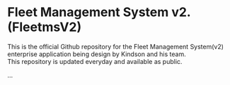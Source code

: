 # Fleet Management System v2. (FleetmsV2)
This is the official Github repository for the Fleet Management System(v2) enterprise application being design by Kindson  and his team. \
This repository is updated everyday and available as public.

...